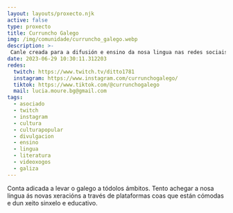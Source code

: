 ```yaml
---
layout: layouts/proxecto.njk
active: false
type: proxecto
title: Curruncho Galego
img: /img/comunidade/curruncho_galego.webp
description: >-
 Canle creada para a difusión e ensino da nosa lingua nas redes sociais.
date: 2023-06-29 10:30:11.312203
redes:
  twitch: https://www.twitch.tv/ditto1781
  instagram: https://www.instagram.com/currunchogalego/
  tiktok: https://www.tiktok.com/@currunchogalego
  mail: lucia.moure.bg@gmail.com
tags:
  - asociado
  - twitch
  - instagram
  - cultura
  - culturapopular
  - divulgacion
  - ensino
  - lingua
  - literatura
  - videoxogos
  - galiza
---
```

Conta adicada a levar o galego a tódolos ámbitos. Tento achegar a nosa lingua ás novas xeracións a través de plataformas coas que están cómodas e dun xeito sinxelo e educativo.